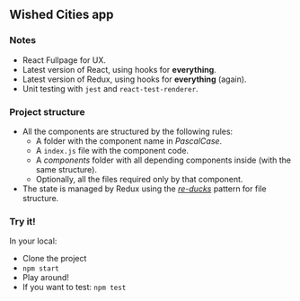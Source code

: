 ## Wished Cities app

### Notes
- React Fullpage for UX.
- Latest version of React, using hooks for **everything**.
- Latest version of Redux, using hooks for **everything** (again).
- Unit testing with `jest` and `react-test-renderer`.

### Project structure
- All the components are structured by the following rules:
  - A folder with the component name in *PascalCase*.
  - A `index.js` file with the component code.
  - A *components* folder with all depending components inside (with the same structure).
  - Optionally, all the files required only by that component.
- The state is managed by Redux using the [*re-ducks*](https://github.com/something/re-ducks) pattern for file structure.

### Try it!
In your local:
- Clone the project
- `npm start`
- Play around!
- If you want to test: `npm test`
